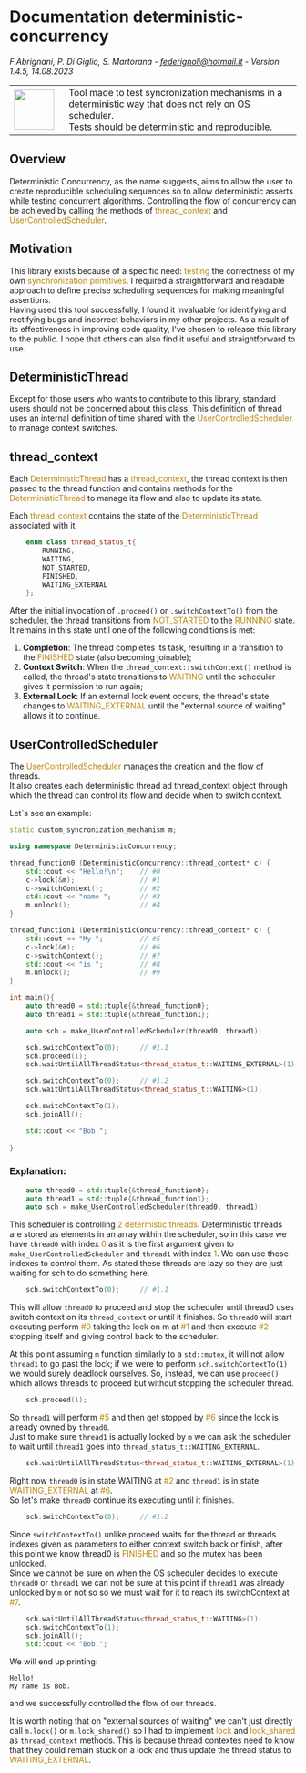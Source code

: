 # Documentation deterministic-concurrency

<em>F.Abrignani, P. Di Giglio, S. Martorana - federignoli@hotmail.it - Version 1.4.5, 14.08.2023</em>

<table style="border:none;border-collapse:collapse;">
    <tr>
        <td style="border:none;border-left:none;border-top:none;border-bottom:none;width: 80px;"> <img src="warning.png" style= "width:70px; height:70px; object-fit: cover; object-position: 100% 0;"/>
        </td>
        <td style="border-right:none;border-top: none;border-bottom: none;"> 
        Tool made to test syncronization mechanisms in a deterministic way that does not rely on OS scheduler.<br>
        Tests should be deterministic and reproducible.
        </td>
    </tr>
</table>

## Overview

Deterministic Concurrency, as the name suggests, aims to allow the user to create reproducible scheduling sequences so to allow deterministic asserts while testing concurrent algorithms.
Controlling the flow of concurrency can be achieved by calling the methods of <span style="color: darkgoldenrod;">thread_context</span> and <span style="color: darkgoldenrod;">UserControlledScheduler</span>.

## Motivation

This library exists because of a specific need: <span style="color: darkgoldenrod;">testing</span> the correctness of my own <span style="color: darkgoldenrod;">synchronization primitives</span>. I required a straightforward and readable approach to define precise scheduling sequences for making meaningful assertions.
<br>
Having used this tool successfully, I found it invaluable for identifying and rectifying bugs and incorrect behaviors in my other projects. As a result of its effectiveness in improving code quality, I've chosen to release this library to the public. I hope that others can also find it useful and straightforward to use.

## DeterministicThread

Except for those users who wants to contribute to this library, standard users should not be concerned about this class. This definition of thread uses an internal definition of time shared with the <span style="color: darkgoldenrod;">UserControlledScheduler</span> to manage context switches.

## thread_context

Each <span style="color: darkgoldenrod;">DeterministicThread</span> has a <span style="color: darkgoldenrod;">thread_context</span>, the thread context is then passed to the thread function and contains methods for the <span style="color: darkgoldenrod;">DeterministicThread</span> to manage its flow and also to update its state.

Each <span style="color: darkgoldenrod;">thread_context</span> contains the state of the <span style="color: darkgoldenrod;">DeterministicThread</span> associated with it.

```cpp
    enum class thread_status_t{
        RUNNING,
        WAITING,
        NOT_STARTED,
        FINISHED,
        WAITING_EXTERNAL
    };
```

After the initial invocation of ```.proceed()``` or ```.switchContextTo()``` from the scheduler, the thread transitions from <span style="color: darkgoldenrod;">NOT_STARTED</span> to the <span style="color: darkgoldenrod;">RUNNING</span> state.<br> It remains in this state until one of the following conditions is met:

1. **Completion**: The thread completes its task, resulting in a transition to the <span style="color: darkgoldenrod;">FINISHED</span> state (also becoming joinable);
2. **Context Switch**: When the ```thread_context::switchContext()``` method is called, the thread's state transitions to <span style="color: darkgoldenrod;">WAITING</span> until the scheduler gives it permission to run again;
3. **External Lock**: If an external lock event occurs, the thread's state changes to <span style="color: darkgoldenrod;">WAITING_EXTERNAL</span> until the "external source of waiting" allows it to continue.

## UserControlledScheduler

The <span style="color: darkgoldenrod;">UserControlledScheduler</span> manages the creation and the flow of threads.<br>
It also creates each deterministic thread ad thread_context object through which the thread can control its flow and decide when to switch context.

Let`s see an example:
```cpp
static custom_syncronization_mechanism m;

using namespace DeterministicConcurrency;

thread_function0 (DeterministicConcurrency::thread_context* c) {
    std::cout << "Hello!\n";    // #0
    c->lock(&m);                // #1
    c->switchContext();         // #2
    std::cout << "name ";       // #3
    m.unlock();                 // #4
}

thread_function1 (DeterministicConcurrency::thread_context* c) {
    std::cout << "My ";         // #5
    c->lock(&m);                // #6
    c->switchContext();         // #7
    std::cout << "is ";         // #8
    m.unlock();                 // #9
}

int main(){
    auto thread0 = std::tuple{&thread_function0};
    auto thread1 = std::tuple{&thread_function1};

    auto sch = make_UserControlledScheduler(thread0, thread1);

    sch.switchContextTo(0);     // #1.1
    sch.proceed(1);
    sch.waitUntilAllThreadStatus<thread_status_t::WAITING_EXTERNAL>(1);

    sch.switchContextTo(0);     // #1.2
    sch.waitUntilAllThreadStatus<thread_status_t::WAITING>(1);

    sch.switchContextTo(1);
    sch.joinAll();

    std::cout << "Bob.";
    
}
```

### Explanation:

```cpp
    auto thread0 = std::tuple{&thread_function0};
    auto thread1 = std::tuple{&thread_function1};
    auto sch = make_UserControlledScheduler(thread0, thread1);
```
This scheduler is controlling <span style="color: darkgoldenrod;">2 determistic threads</span>. Deterministic threads are stored as elements in an array within the scheduler, so in this case we have ```thread0``` with index <span style="color: darkgoldenrod;">0</span> as it is the first argument given to ```make_UserControlledScheduler``` and ```thread1``` with index <span style="color: darkgoldenrod;">1</span>. We can use these indexes to control them. As stated these threads are lazy so they are just waiting for sch to do something here.

```cpp
    sch.switchContextTo(0);     // #1.1
```

This will allow ```thread0``` to proceed and stop the scheduler until thread0 uses switch context on its ```thread_context``` or until it finishes. So ```thread0``` will start executing perform <span style="color: darkgoldenrod;">#0</span> taking the lock on m at <span style="color: darkgoldenrod;">#1</span> and then execute <span style="color: darkgoldenrod;">#2</span> stopping itself and giving control back to the scheduler.<br>

At this point assuming ```m``` function similarly to a ```std::mutex```, it will not allow ```thread1``` to go past the lock; if we were to perform ```sch.switchContextTo(1)``` we would surely deadlock ourselves. So, instead, we can use ```proceed()``` which allows threads to proceed but without stopping the scheduler thread.

```cpp
    sch.proceed(1);
```

So ```thread1``` will perform <span style="color: darkgoldenrod;">#5</span> and then get stopped by <span style="color: darkgoldenrod;">#6</span> since the lock is already owned by ```thread0```.<br>
Just to make sure ```thread1``` is actually locked by ```m``` we can ask the scheduler to wait until ```thread1``` goes into ```thread_status_t::WAITING_EXTERNAL```.

```cpp
    sch.waitUntilAllThreadStatus<thread_status_t::WAITING_EXTERNAL>(1);
```

Right now ```thread0``` is in state WAITING at <span style="color: darkgoldenrod;">#2</span> and ```thread1``` is in state <span style="color: darkgoldenrod;">WAITING_EXTERNAL</span> at <span style="color: darkgoldenrod;">#6</span>. <br>
So let's make ```thread0``` continue its executing until it finishes.

```cpp
    sch.switchContextTo(0);     // #1.2
```

Since ```switchContextTo()``` unlike proceed waits for the thread or threads indexes given as parameters to either context switch back or finish, after this point we know thread0 is <span style="color: darkgoldenrod;">FINISHED</span> and so the mutex has been unlocked.<br>
Since we cannot be sure on when the OS scheduler decides to execute ```thread0``` or ```thread1``` we can not be sure at this point if ```thread1``` was already unlocked by ```m``` or not so so we must wait for it to reach its switchContext at <span style="color: darkgoldenrod;">#7</span>.

```cpp
    sch.waitUntilAllThreadStatus<thread_status_t::WAITING>(1);
    sch.switchContextTo(1);
    sch.joinAll();
    std::cout << "Bob.";
```

We will end up printing:

```
Hello!
My name is Bob.
```

and we successfully controlled the flow of our threads.

It is worth noting that on "external sources of waiting" we can't just directly call ```m.lock()``` or ```m.lock_shared()``` so I had to implement <span style="color: darkgoldenrod;">lock</span> and <span style="color: darkgoldenrod;">lock_shared</span>  as ```thread_context``` methods.
This is because thread contextes need to know that they could remain stuck on a lock and thus update the thread status to <span style="color: darkgoldenrod;">WAITING_EXTERNAL</span>.
